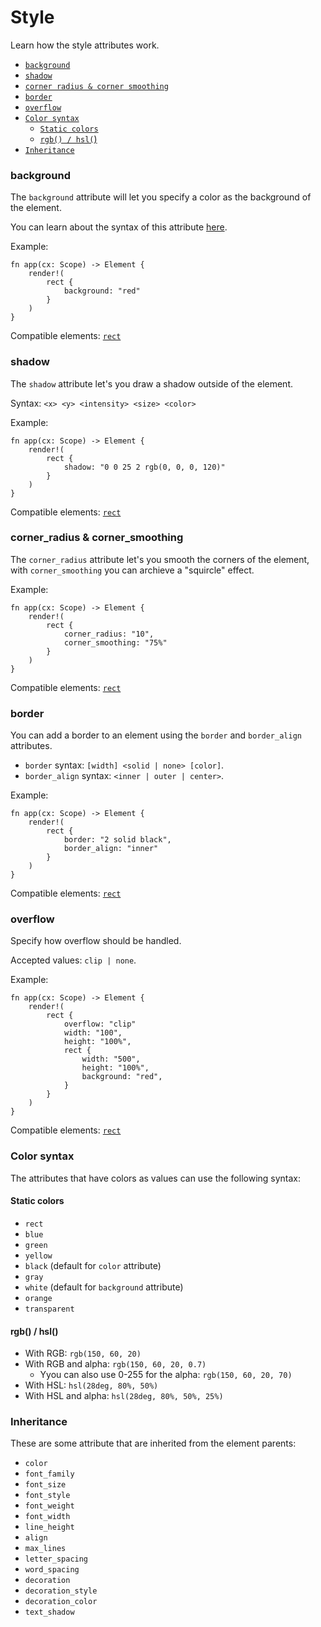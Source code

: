 # Style

Learn how the style attributes work.

- [`background`](#background)
- [`shadow`](#shadow)
- [`corner radius & corner smoothing`](#corner_radius--corner_smoothing)
- [`border`](#border)
- [`overflow`](#overflow)
- [`Color syntax`](#color-syntax)
    - [`Static colors`](#static-colors)
    - [`rgb() / hsl(`)](#rgb--hsl)
- [`Inheritance`](#inheritance)

### background

The `background` attribute will let you specify a color as the background of the element.

You can learn about the syntax of this attribute [here](#color-syntax).

Example:

```rust, no_run
fn app(cx: Scope) -> Element {
    render!(
        rect {
            background: "red"
        }
    )
}
```

Compatible elements: [`rect`](/guides/elements.html#rect)


### shadow

The `shadow` attribute let's you draw a shadow outside of the element.

Syntax: `<x> <y> <intensity> <size> <color>`

Example:

```rust, no_run
fn app(cx: Scope) -> Element {
    render!(
        rect {
            shadow: "0 0 25 2 rgb(0, 0, 0, 120)"
        }
    )
}
```

Compatible elements: [`rect`](/guides/elements.html#rect)

### corner_radius & corner_smoothing

The `corner_radius` attribute let's you smooth the corners of the element, with `corner_smoothing` you can archieve a "squircle" effect.

Example:

```rust, no_run
fn app(cx: Scope) -> Element {
    render!(
        rect {
            corner_radius: "10",
            corner_smoothing: "75%"
        }
    )
}
```

Compatible elements: [`rect`](/guides/elements.html#rect)

### border

You can add a border to an element using the `border` and `border_align` attributes.

- `border` syntax: `[width] <solid | none> [color]`.
- `border_align` syntax: `<inner | outer | center>`.

Example:

```rust, no_run
fn app(cx: Scope) -> Element {
    render!(
        rect {
            border: "2 solid black",
            border_align: "inner"
        }
    )
}
```

Compatible elements: [`rect`](/guides/elements.html#rect)

### overflow

Specify how overflow should be handled.

Accepted values: `clip | none`.

Example:

```rust, no_run
fn app(cx: Scope) -> Element {
    render!(
        rect {
            overflow: "clip"
            width: "100",
            height: "100%",
            rect {
                width: "500",
                height: "100%",
                background: "red",
            }
        }
    )
}
```

Compatible elements: [`rect`](/guides/elements.html#rect)

### Color syntax

The attributes that have colors as values can use the following syntax:

#### Static colors
- `rect`
- `blue`
- `green`
- `yellow`
- `black` (default for `color` attribute)
- `gray`
- `white` (default for `background` attribute)
- `orange`
- `transparent`

#### rgb() / hsl()

- With RGB: `rgb(150, 60, 20)`
- With RGB and alpha: `rgb(150, 60, 20, 0.7)` 
    - Yyou can also use 0-255 for the alpha: `rgb(150, 60, 20, 70)` 
- With HSL: `hsl(28deg, 80%, 50%)`
- With HSL and alpha: `hsl(28deg, 80%, 50%, 25%)`

### Inheritance

These are some attribute that are inherited from the element parents:

- `color`
- `font_family`
- `font_size`
- `font_style`
- `font_weight`
- `font_width`
- `line_height`
- `align`
- `max_lines`
- `letter_spacing`
- `word_spacing`
- `decoration`
- `decoration_style`
- `decoration_color`
- `text_shadow`

